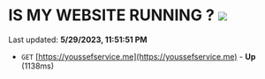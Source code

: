 # IS MY WEBSITE RUNNING ? [![](https://img.shields.io/static/v1?label=Sponsor&message=%E2%9D%A4&logo=GitHub&color=%23fe8e86)](https://github.com/sponsors/<username>)

Last updated: **5/29/2023, 11:51:51 PM**

- `GET` [https://youssefservice.me](https://youssefservice.me) - **Up** (1138ms)

